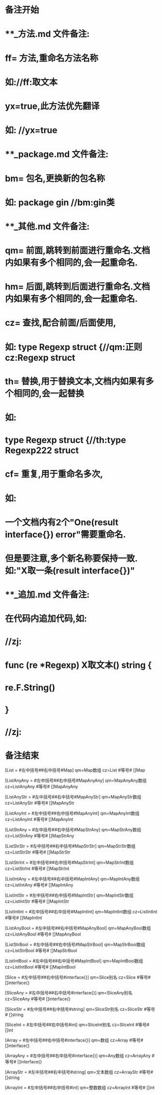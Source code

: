 # 备注开始
# **_方法.md 文件备注:
# ff= 方法,重命名方法名称
# 如://ff:取文本
#
# yx=true,此方法优先翻译
# 如: //yx=true

# **_package.md 文件备注:
# bm= 包名,更换新的包名称 
# 如: package gin //bm:gin类

# **_其他.md 文件备注:
# qm= 前面,跳转到前面进行重命名.文档内如果有多个相同的,会一起重命名.
# hm= 后面,跳转到后面进行重命名.文档内如果有多个相同的,会一起重命名.
# cz= 查找,配合前面/后面使用,
# 如: type Regexp struct {//qm:正则 cz:Regexp struct
#
# th= 替换,用于替换文本,文档内如果有多个相同的,会一起替换
# 如:
# type Regexp struct {//th:type Regexp222 struct
#
# cf= 重复,用于重命名多次,
# 如: 
# 一个文档内有2个"One(result interface{}) error"需要重命名.
# 但是要注意,多个新名称要保持一致. 如:"X取一条(result interface{})"

# **_追加.md 文件备注:
# 在代码内追加代码,如:
# //zj:
# func (re *Regexp) X取文本() string { 
# re.F.String()
# }
# //zj:
# 备注结束

[List = #左中括号##右中括号#Map]
qm=Map数组
cz=List #等号# []Map

[ListAnyAny = #左中括号##右中括号#MapAnyAny]
qm=MapAnyAny数组
cz=ListAnyAny #等号# []MapAnyAny

[ListAnyStr = #左中括号##右中括号#MapAnyStr]
qm=MapAnyStr数组
cz=ListAnyStr #等号# []MapAnyStr

[ListAnyInt = #左中括号##右中括号#MapAnyInt]
qm=MapAnyInt数组
cz=ListAnyInt #等号# []MapAnyInt

[ListStrAny = #左中括号##右中括号#MapStrAny]
qm=MapStrAny数组
cz=ListStrAny #等号# []MapStrAny

[ListStrStr = #左中括号##右中括号#MapStrStr]
qm=MapStrStr数组
cz=ListStrStr #等号# []MapStrStr

[ListStrInt = #左中括号##右中括号#MapStrInt]
qm=MapStrInt数组
cz=ListStrInt #等号# []MapStrInt

[ListIntAny = #左中括号##右中括号#MapIntAny]
qm=MapIntAny数组
cz=ListIntAny #等号# []MapIntAny

[ListIntStr = #左中括号##右中括号#MapIntStr]
qm=MapIntStr数组
cz=ListIntStr #等号# []MapIntStr

[ListIntInt = #左中括号##右中括号#MapIntInt]
qm=MapIntInt数组
cz=ListIntInt #等号# []MapIntInt

[ListAnyBool = #左中括号##右中括号#MapAnyBool]
qm=MapAnyBool数组
cz=ListAnyBool #等号# []MapAnyBool

[ListStrBool = #左中括号##右中括号#MapStrBool]
qm=MapStrBool数组
cz=ListStrBool #等号# []MapStrBool

[ListIntBool = #左中括号##右中括号#MapIntBool]
qm=MapIntBool数组
cz=ListIntBool #等号# []MapIntBool

[Slice = #左中括号##右中括号#interface{}]
qm=Slice别名
cz=Slice #等号# []interface{}

[SliceAny = #左中括号##右中括号#interface{}]
qm=SliceAny别名
cz=SliceAny #等号# []interface{}

[SliceStr = #左中括号##右中括号#string]
qm=SliceStr别名
cz=SliceStr #等号# []string

[SliceInt = #左中括号##右中括号#int]
qm=SliceInt别名
cz=SliceInt #等号# []int

[Array = #左中括号##右中括号#interface{}]
qm=数组
cz=Array #等号# []interface{}

[ArrayAny = #左中括号##右中括号#interface{}]
qm=Any数组
cz=ArrayAny #等号# []interface{}

[ArrayStr = #左中括号##右中括号#string]
qm=文本数组
cz=ArrayStr #等号# []string

[ArrayInt = #左中括号##右中括号#int]
qm=整数数组
cz=ArrayInt #等号# []int
